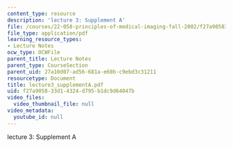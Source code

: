 ```yaml
---
content_type: resource
description: 'lecture 3: Supplement A'
file: /courses/22-058-principles-of-medical-imaging-fall-2002/f27a905833d14324d795b1dc9d64047b_lecture3_supplementA.pdf
file_type: application/pdf
learning_resource_types:
- Lecture Notes
ocw_type: OCWFile
parent_title: Lecture Notes
parent_type: CourseSection
parent_uid: 27a10d07-ad56-681a-e60b-c9ebd3c31211
resourcetype: Document
title: lecture3_supplementA.pdf
uid: f27a9058-33d1-4324-d795-b1dc9d64047b
video_files:
  video_thumbnail_file: null
video_metadata:
  youtube_id: null
---
```

lecture 3: Supplement A

